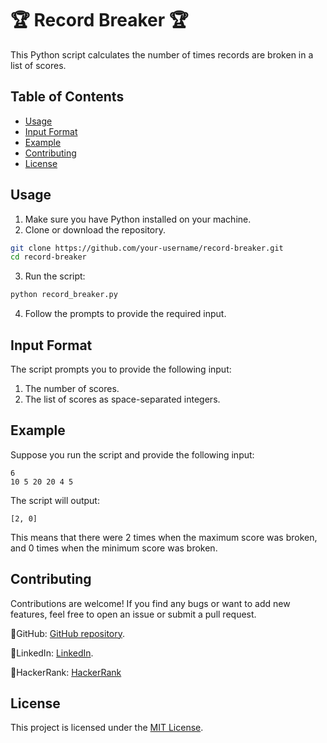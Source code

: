 # 🏆 Record Breaker 🏆

This Python script calculates the number of times records are broken in a list of scores.

## Table of Contents

- [Usage](#usage)
- [Input Format](#input-format)
- [Example](#example)
- [Contributing](#contributing)
- [License](#license)

## Usage

1. Make sure you have Python installed on your machine.
2. Clone or download the repository.

```bash
git clone https://github.com/your-username/record-breaker.git
cd record-breaker
```

3. Run the script:

```bash
python record_breaker.py
```

4. Follow the prompts to provide the required input.

## Input Format

The script prompts you to provide the following input:

1. The number of scores.
2. The list of scores as space-separated integers.

## Example

Suppose you run the script and provide the following input:

```
6
10 5 20 20 4 5
```

The script will output:

```
[2, 0]
```

This means that there were 2 times when the maximum score was broken, and 0 times when the minimum score was broken.

## Contributing

Contributions are welcome! If you find any bugs or want to add new features, feel free to open an issue or submit a pull request.

🔗GitHub: [GitHub repository](https://github.com/Maham-j).

🔗LinkedIn:  [LinkedIn](https://www.linkedin.com/in/maham-jamil-268584267).

🔗HackerRank: [HackerRank ](https://www.hackerrank.com/maham_jamil)

## License

This project is licensed under the [MIT License](LICENSE).

